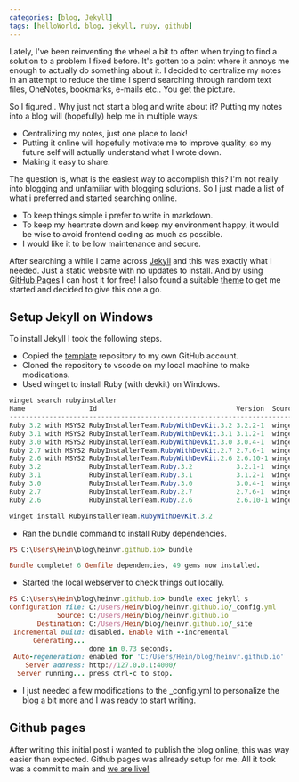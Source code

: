 ```yaml
---
categories: [blog, Jekyll]
tags: [helloWorld, blog, jekyll, ruby, github]
---
```


Lately, I've been reinventing the wheel a bit to often when trying to find a solution to a problem I fixed before. It's gotten to a point where it annoys me enough to actually do something about it. I decided to centralize my notes in an attempt to reduce the time I spend searching through random text files, OneNotes, bookmarks, e-mails etc.. You get the picture. 

So I figured.. Why just not start a blog and write about it? Putting my notes into a blog will (hopefully) help me in multiple ways:
- Centralizing my notes, just one place to look!
- Putting it online will hopefully motivate me to improve quality, so my future self will actually understand what I wrote down.
- Making it easy to share.

The question is, what is the easiest way to accomplish this? I'm not really into blogging and unfamiliar with blogging solutions. So I just made a list of what i preferred and started searching online.
- To keep things simple i prefer to write in markdown.
- To keep my heartrate down and keep my environment happy, it would be wise to avoid frontend coding as much as possible.
- I would like it to be low maintenance and secure.

After searching a while I came across [Jekyll](https://jekyllrb.com/) and this was exactly what I needed. Just a static website with no updates to install. And by using [GitHub Pages](https://pages.github.com/) I can host it for free! I also found a suitable [theme](https://github.com/cotes2020/chirpy-starter) to get me started and decided to give this one a go.

## Setup Jekyll on Windows
To install Jekyll I took the following steps.

- Copied the [template](https://github.com/cotes2020/chirpy-starter) repository to my own GitHub account.
- Cloned the repository to vscode on my local machine to make modications.
- Used winget to install Ruby (with devkit) on Windows.

```powershell
winget search rubyinstaller
Name                Id                                   Version  Source
-------------------------------------------------------------------------
Ruby 3.2 with MSYS2 RubyInstallerTeam.RubyWithDevKit.3.2 3.2.2-1  winget
Ruby 3.1 with MSYS2 RubyInstallerTeam.RubyWithDevKit.3.1 3.1.2-1  winget
Ruby 3.0 with MSYS2 RubyInstallerTeam.RubyWithDevKit.3.0 3.0.4-1  winget
Ruby 2.7 with MSYS2 RubyInstallerTeam.RubyWithDevKit.2.7 2.7.6-1  winget
Ruby 2.6 with MSYS2 RubyInstallerTeam.RubyWithDevKit.2.6 2.6.10-1 winget
Ruby 3.2            RubyInstallerTeam.Ruby.3.2           3.2.1-1  winget
Ruby 3.1            RubyInstallerTeam.Ruby.3.1           3.1.2-1  winget
Ruby 3.0            RubyInstallerTeam.Ruby.3.0           3.0.4-1  winget
Ruby 2.7            RubyInstallerTeam.Ruby.2.7           2.7.6-1  winget
Ruby 2.6            RubyInstallerTeam.Ruby.2.6           2.6.10-1 winget
```
```powershell
winget install RubyInstallerTeam.RubyWithDevKit.3.2
```

- Ran the bundle command to install Ruby dependencies.

```ruby
PS C:\Users\Hein\blog\heinvr.github.io> bundle

Bundle complete! 6 Gemfile dependencies, 49 gems now installed.
```
- Started the local webserver to check things out locally.

```ruby
PS C:\Users\Hein\blog\heinvr.github.io> bundle exec jekyll s
Configuration file: C:/Users/Hein/blog/heinvr.github.io/_config.yml
            Source: C:/Users/Hein/blog/heinvr.github.io
       Destination: C:/Users/Hein/blog/heinvr.github.io/_site
 Incremental build: disabled. Enable with --incremental
      Generating...
                    done in 0.73 seconds.
 Auto-regeneration: enabled for 'C:/Users/Hein/blog/heinvr.github.io'
    Server address: http://127.0.0.1:4000/
  Server running... press ctrl-c to stop.
```
- I just needed a few modifications to the _config.yml to personalize the blog a bit more and I was ready to start writing.

## Github pages
After writing this initial post i wanted to publish the blog online, this was way easier than expected. Github pages was allready setup for me. All it took was a commit to main and [we are live!](https://heinvr.github.io/)